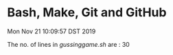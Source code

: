  # Bash, Make, Git and GitHub

Mon Nov 21 10:09:57 DST 2019

The no. of lines in *gussinggame.sh* are : 30
